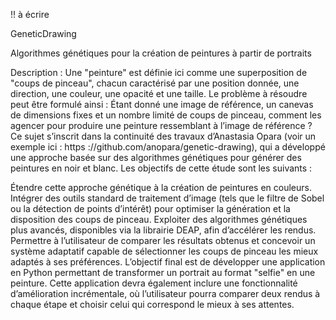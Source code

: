 !! à écrire

GeneticDrawing

Algorithmes génétiques pour la création de peintures à partir de portraits

Description : Une "peinture" est définie ici comme une superposition de "coups de pinceau", chacun caractérisé par une position donnée, une direction, une couleur, une opacité et une taille. Le problème à résoudre peut être formulé ainsi : Étant donné une image de référence, un canevas de dimensions fixes et un nombre limité de coups de pinceau, comment les agencer pour produire une peinture ressemblant à l’image de référence ? Ce sujet s’inscrit dans la continuité des travaux d’Anastasia Opara (voir un exemple ici : https ://github.com/anopara/genetic-drawing), qui a développé une approche basée sur des algorithmes génétiques pour générer des peintures en noir et blanc. Les objectifs de cette étude sont les suivants :

Étendre cette approche génétique à la création de peintures en couleurs.
Intégrer des outils standard de traitement d’image (tels que le filtre de Sobel ou la détection de points d’intérêt) pour optimiser la génération et la disposition des coups de pinceau.
Exploiter des algorithmes génétiques plus avancés, disponibles via la librairie DEAP, afin d’accélérer les rendus.
Permettre à l’utilisateur de comparer les résultats obtenus et concevoir un système adaptatif capable de sélectionner les coups de pinceau les mieux adaptés à ses préférences. L’objectif final est de développer une application en Python permettant de transformer un portrait au format "selfie" en une peinture. Cette application devra également inclure une fonctionnalité d’amélioration incrémentale, où l’utilisateur pourra comparer deux rendus à chaque étape et choisir celui qui correspond le mieux à ses attentes.
